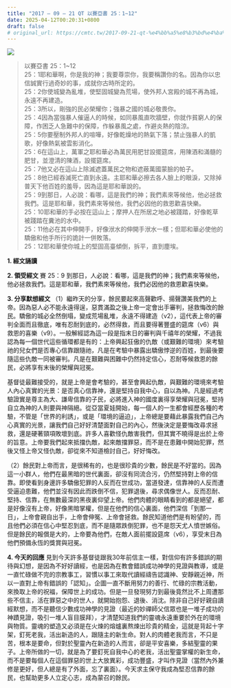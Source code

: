 ```yaml
---
title: "2017 – 09 – 21 QT 以賽亞書 25：1~12"
date: 2025-04-12T00:20:31+0800
draft: false
# original_url: https://cmtc.tw/2017-09-21-qt-%e4%bb%a5%e8%b3%bd%e4%ba%9e%e6%9b%b8-25%ef%bc%9a112
---
```


![](/images/qt.jpg)
> 以賽亞書 25：1\~12  
> 25：1耶和華啊，你是我的神；我要尊崇你，我要稱讚你的名。因為你以忠信誠實行過奇妙的事，成就你古時所定的。  
> 25：2你使城變為亂堆，使堅固城變為荒場，使外邦人宮殿的城不再為城，永遠不再建造。  
> 25：3所以，剛強的民必榮耀你；強暴之國的城必敬畏你。  
> 25：4因為當強暴人催逼人的時候，如同暴風直吹牆壁，你就作貧窮人的保障，作困乏人急難中的保障，作躲暴風之處，作避炎熱的陰涼。  
> 25：5你要壓制外邦人的喧嘩，好像乾燥地的熱氣下落；禁止強暴人的凱歌，好像熱氣被雲影消化。  
> 25：6在這山上，萬軍之耶和華必為萬民用肥甘設擺筵席，用陳酒和滿髓的肥甘，並澄清的陳酒，設擺筵席。  
> 25：7他又必在這山上除滅遮蓋萬民之物和遮蔽萬國蒙臉的帕子。  
> 25：8他已經吞滅死亡直到永遠。主耶和華必擦去各人臉上的眼淚，又除掉普天下他百姓的羞辱，因為這是耶和華說的。  
> 25：9到那日，人必說：看哪，這是我們的神；我們素來等候他，他必拯救我們。這是耶和華，我們素來等候他，我們必因他的救恩歡喜快樂。  
> 25：10耶和華的手必按在這山上；摩押人在所居之地必被踐踏，好像乾草被踐踏在糞池的水中。  
> 25：11他必在其中伸開手，好像洑水的伸開手洑水一樣；但耶和華必使他的驕傲和他手所行的詭計一併敗落。  
> 25：12耶和華使你城上的堅固高臺傾倒，拆平，直到塵埃。

**1. 經文誦讀**

**2. 領受經文**
賽 25：9 到那日，人必說：看哪，這是我們的神；我們素來等候他，他必拯救我們。這是耶和華，我們素來等候他，我們必因他的救恩歡喜快樂。

**3. 分享默想經文**
（1）繼昨天的分享，餘民要起來高聲歡呼、揚聲讚美我們的上帝。因為惡人必不能永遠得逞，惡貫滿盈之後上帝一定會出手審判，拯救悔改的餘民。驕傲的城必全然倒塌，變成荒場亂堆，永遠不得建造（v2），這代表上帝的審判全面而且徹底，唯有忍耐到底的，必然得救，而且要得著豐盛的筵席（v6）與救恩的喜樂（v9）。一般解經認為這一段是指末日的審判與千禧年的榮耀，不過我認為每一個世代這些循環都是有的：上帝興起狂傲的仇敵（或艱難的環境）來考驗祂的兒女們是否專心信靠跟隨祂，凡是在考驗中暴露出驕傲悖逆的百姓，到最後要隨這些仇敵一同被審判。凡是在艱難與困難中仍然持定信心，忍耐等候救恩的餘民，必將享有末後的榮耀與冠冕。

基督徒最難接受的，就是上帝是會考驗的，甚至會興起仇敵，與艱難的環境來考驗人內心真實的光景：是否真心信靠神，還是堅持自我中心，自以為神。凡是經過考驗證實是尊主為大、謙卑信靠的子民，必將進入神的國度裏得享榮耀與冠冕，堅持自立為神的人則要與神隔絕。從亞當夏娃開始，每一個人的一生都會經歷各種的考驗，不管是「世界的利誘」，或是「環境的逼迫」，上帝總是要藉此暴露我們自己內心真實的光景，讓我們自己好好清楚面對自己的內心，然後決定是要悔改尋求拯救，還是硬著頸項敗壞到底。許多人喜歡怪仇敵害我們，但其實不曉得是出於上帝的旨意。上帝要我們起來抵擋仇敵，起來敵擋罪惡，而不是在患難中開始犯罪，然後又怪上帝又怪仇敵，卻從來不知道檢討自己，好好悔改。

（2）餘民對上帝而言，是很稀有的，也是很珍貴的少數，餘民是不好當的。因為這一小群人，他們在最黑暗的世代裏面，卻沒有同流合污，仍然堅持對上帝的信靠。即使看到身邊許多驕傲犯罪的人反而在世成功，當道發達，信靠神的人反而遭受逼迫患難，他們並沒有因此而跌倒不信，犯罪退後，尋求偶像世人。反而忍耐、堅持、信靠，在無數最深的黑夜裏仰望上帝。他們肉體的眼睛看到的都是絕望，都是好像沒有上帝，好像黑暗掌權，但是在他們的信心裏面，他們深信「到那一日」，上帝會親自出手，上帝會伸冤、上帝會拯救。餘民知道他們是有盼望的，而且他們必須在信心中堅忍到底，而不是隨眾跌倒犯罪，也不是怨天尤人憤世嫉俗。但是餘民的報償是大的，上帝要為他們，在敵人面前擺設筵席（v6），享受末日為他們預備永恆的獎賞與冠冕。

**4. 今天的回應**
見到今天許多基督徒跟我30年前信主一樣，對信仰有許多錯誤的期待與幻想，是因為不好好讀經，也是因為在教會錯誤成功神學的見證與教導，或是一直忙碌做不完的宗教事工，習慣以事工來取代讀經禱告認識神、安靜親近神，所以一直對上帝有錯誤的「認知」。企圖一直不斷用努力的善行、忙碌的宗教活動，來換取上帝的祝福，保障世上的成功。但是一旦發現努力到最後竟然比不上周遭那些不信主，活在罪惡之中的世人，就開始抱怨、退後、消沈。除非自己好好親自讀經默想，而不是聽信少數成功神學的見證（最近的妙禪師父信眾也是一堆子成功的神蹟見證，吸引一堆人盲目膜拜），才清楚知道我們的靈魂永遠重要於外在的環境與物質。靈魂的塑造又必須是在火煉的熔爐裏熬煉出珍貴的精金，這就是背起十字架，釘死老我，活出新造的人，跟隨主的新生命。對人的肉體老我而言，不只是苦，根本是要命，但對於聖靈內在新造的人而言，卻是平安喜樂，多結聖靈的果子。上帝所做的一切，就是為了要釘死自我中心的老我，活出聖靈掌權的新生命，而不是要每個人在這個罪惡的世上大放異彩，成功豐盛，才叫作見證（當然內外兼修是更好，但人總是有了外面，忘了裏面）。今天求主保守我成為堅忍信靠的餘民，也幫助更多人立定心志，成為蒙召的餘民。
